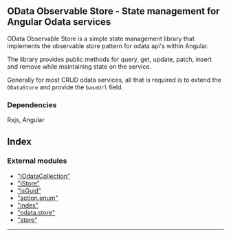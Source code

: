 
OData Observable Store - State management for Angular Odata services
--------------------------------------------------------------------

OData Observable Store is a simple state management library that implements the observable store pattern for odata api's within Angular.

The library provides public methods for query, get, update, patch, insert and remove while maintaining state on the service.

Generally for most CRUD odata services, all that is required is to extend the `ODataStore` and provide the `baseUrl` field.

### Dependencies

Rxjs, Angular

## Index

### External modules

* ["IOdataCollection"](modules/_iodatacollection_.md)
* ["IStore"](modules/_istore_.md)
* ["IsGuid"](modules/_isguid_.md)
* ["action.enum"](modules/_action_enum_.md)
* ["index"](modules/_index_.md)
* ["odata.store"](modules/_odata_store_.md)
* ["store"](modules/_store_.md)

---

